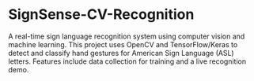 # SignSense-CV-Recognition
A real-time sign language recognition system using computer vision and machine learning. This project uses OpenCV and TensorFlow/Keras to detect and classify hand gestures for American Sign Language (ASL) letters. Features include data collection for training and a live recognition demo.
